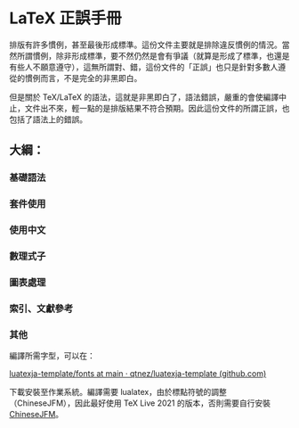 # LaTeX 正誤手冊

排版有許多慣例，甚至最後形成標準。這份文件主要就是排除違反慣例的情況。當然所謂慣例，除非形成標準，要不然仍然是會有爭議（就算是形成了標準，也還是有些人不願意遵守），這無所謂對、錯，這份文件的「正誤」也只是針對多數人遵從的慣例而言，不是完全的非黑即白。

但是關於 TeX/LaTeX 的語法，這就是非黑即白了，語法錯誤，嚴重的會使編譯中止，文件出不來，輕一點的是排版結果不符合預期。因此這份文件的所謂正誤，也包括了語法上的錯誤。

## 大綱：

### 基礎語法

### 套件使用

### 使用中文

### 數理式子

### 圖表處理

### 索引、文獻參考

### 其他

編譯所需字型，可以在：

[luatexja-template/fonts at main · qtnez/luatexja-template (github.com)](https://github.com/qtnez/luatexja-template/tree/main/fonts)

下載安裝至作業系統。編譯需要 lualatex，由於標點符號的調整（ChineseJFM），因此最好使用 TeX Live 2021 的版本，否則需要自行安裝 [ChineseJFM](https://github.com/tanukihee/ChineseJFM)。
